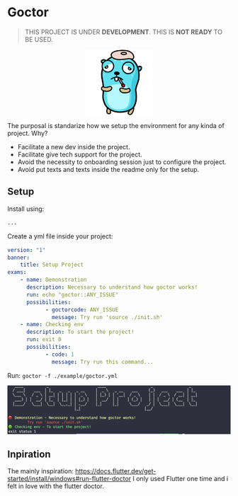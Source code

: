 # Goctor

> THIS PROJECT IS UNDER **DEVELOPMENT**. THIS IS **NOT READY** TO BE USED.

<div style="width:100%; display: flex; justify-content: center;">
    <img src="./temp-logo.png" width="150px">
</div>

The purposal is standarize how we setup the environment for any kinda of project. Why?

- Facilitate a new dev inside the project.
- Facilitate give tech support for the project.
- Avoid the necessity to onboarding session just to configure the project.
- Avoid put texts and texts inside the readme only for the setup.

## Setup

Install using:

```sh
...
```

Create a yml file inside your project:

```yml
version: "1"
banner:
    title: Setup Project
exams:
    - name: Demonstration
      description: Necessary to understand how goctor works!
      run: echo "goctor::ANY_ISSUE"
      possibilities:
            - goctorcode: ANY_ISSUE
              message: Try run 'source ./init.sh'
    - name: Checking env
      description: To start the project!
      run: exit 0
      possibilities:
            - code: 1
              message: Try run this command...
```

Run: `goctor -f ./example/goctor.yml`

![](./run-example-setup.png)

## Inpiration

The mainly inspiration: https://docs.flutter.dev/get-started/install/windows#run-flutter-doctor
I only used Flutter one time and i felt in love with the flutter doctor.
